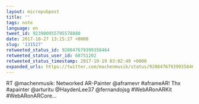```yaml
---
layout: micropubpost
title: ''
tags: note
language: en
tweet_id: 923900955795578880
date: 2017-10-27 13:15:27 +0000
slug: '131527'
retweeted_status_id: 920847679399358464
retweeted_status_user_id: 68751202
retweeted_status_timestamp: 2017-10-19 03:02:49 +0000
expanded_urls: https://twitter.com/machenmusik/status/920847679399358464/photo/1
---
```

RT @machenmusik: Networked AR-Painter @aframevr #aframeAR! Thx #apainter @arturitu  @HaydenLee37 @fernandojsg #WebARonARKit #WebARonARCore…
